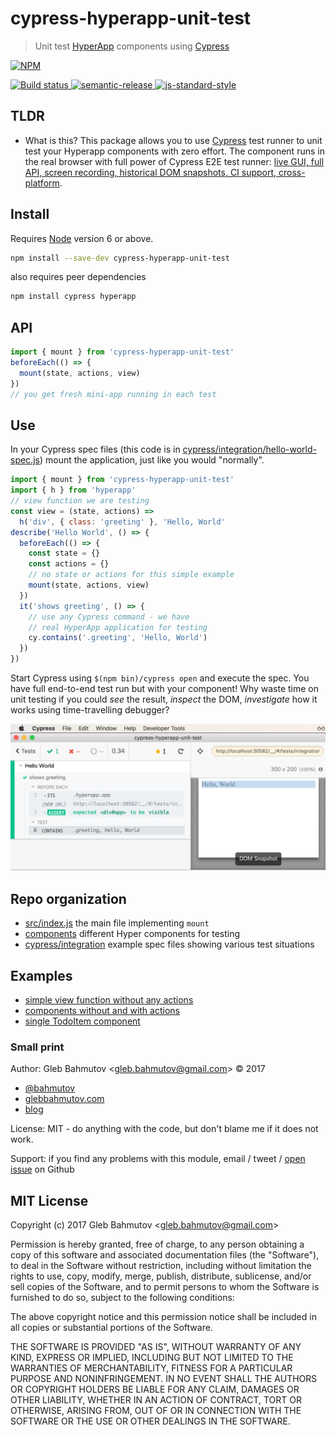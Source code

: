 # cypress-hyperapp-unit-test

> Unit test [HyperApp](https://hyperapp.js.org/) components using [Cypress](https://www.cypress.io/)

[![NPM][npm-icon] ][npm-url]

[![Build status][ci-image] ][ci-url]
[![semantic-release][semantic-image] ][semantic-url]
[![js-standard-style][standard-image]][standard-url]

## TLDR

* What is this? This package allows you to use [Cypress](https://www.cypress.io/) test runner to unit test your Hyperapp components with zero effort. The component runs in the real browser with full power of Cypress E2E test runner: [live GUI, full API, screen recording, historical DOM snapshots, CI support, cross-platform](https://www.cypress.io/features/).

## Install

Requires [Node](https://nodejs.org/en/) version 6 or above.

```sh
npm install --save-dev cypress-hyperapp-unit-test
```

also requires peer dependencies

```sh
npm install cypress hyperapp
```

## API

```js
import { mount } from 'cypress-hyperapp-unit-test'
beforeEach(() => {
  mount(state, actions, view)
})
// you get fresh mini-app running in each test
```

## Use

In your Cypress spec files (this code is in [cypress/integration/hello-world-spec.js](cypress/integration/hello-world-spec.js)) mount the application, just like you would "normally".

```js
import { mount } from 'cypress-hyperapp-unit-test'
import { h } from 'hyperapp'
// view function we are testing
const view = (state, actions) =>
  h('div', { class: 'greeting' }, 'Hello, World'
describe('Hello World', () => {
  beforeEach(() => {
    const state = {}
    const actions = {}
    // no state or actions for this simple example
    mount(state, actions, view)
  })
  it('shows greeting', () => {
    // use any Cypress command - we have
    // real HyperApp application for testing
    cy.contains('.greeting', 'Hello, World')
  })
})
```

Start Cypress using `$(npm bin)/cypress open` and execute the spec. You have full end-to-end test run but with your component! Why waste time on unit testing if you could _see_ the result, _inspect_ the DOM, _investigate_ how it works using time-travelling debugger?

![Hello World shows greeting](images/hello-world.png)

## Repo organization

* [src/index.js](src/index.js) the main file implementing `mount`
* [components](components) different Hyper components for testing
* [cypress/integration](cypress/integration) example spec files showing  various test situations

## Examples

- [simple view function without any actions](cypress/integration/hello-world-spec.js)
- [components without and with actions](cypress/integration/hello-world-component-spec.js)
- [single TodoItem component](cypress/integrtion/todo-item-spec.js)

### Small print

Author: Gleb Bahmutov &lt;gleb.bahmutov@gmail.com&gt; &copy; 2017

* [@bahmutov](https://twitter.com/bahmutov)
* [glebbahmutov.com](https://glebbahmutov.com)
* [blog](https://glebbahmutov.com/blog)

License: MIT - do anything with the code, but don't blame me if it does not work.

Support: if you find any problems with this module, email / tweet /
[open issue](https://github.com/bahmutov/cypress-hyperapp-unit-test/issues) on Github

## MIT License

Copyright (c) 2017 Gleb Bahmutov &lt;gleb.bahmutov@gmail.com&gt;

Permission is hereby granted, free of charge, to any person
obtaining a copy of this software and associated documentation
files (the "Software"), to deal in the Software without
restriction, including without limitation the rights to use,
copy, modify, merge, publish, distribute, sublicense, and/or sell
copies of the Software, and to permit persons to whom the
Software is furnished to do so, subject to the following
conditions:

The above copyright notice and this permission notice shall be
included in all copies or substantial portions of the Software.

THE SOFTWARE IS PROVIDED "AS IS", WITHOUT WARRANTY OF ANY KIND,
EXPRESS OR IMPLIED, INCLUDING BUT NOT LIMITED TO THE WARRANTIES
OF MERCHANTABILITY, FITNESS FOR A PARTICULAR PURPOSE AND
NONINFRINGEMENT. IN NO EVENT SHALL THE AUTHORS OR COPYRIGHT
HOLDERS BE LIABLE FOR ANY CLAIM, DAMAGES OR OTHER LIABILITY,
WHETHER IN AN ACTION OF CONTRACT, TORT OR OTHERWISE, ARISING
FROM, OUT OF OR IN CONNECTION WITH THE SOFTWARE OR THE USE OR
OTHER DEALINGS IN THE SOFTWARE.

[npm-icon]: https://nodei.co/npm/cypress-hyperapp-unit-test.svg?downloads=true
[npm-url]: https://npmjs.org/package/cypress-hyperapp-unit-test
[ci-image]: https://travis-ci.org/bahmutov/cypress-hyperapp-unit-test.svg?branch=master
[ci-url]: https://travis-ci.org/bahmutov/cypress-hyperapp-unit-test
[semantic-image]: https://img.shields.io/badge/%20%20%F0%9F%93%A6%F0%9F%9A%80-semantic--release-e10079.svg
[semantic-url]: https://github.com/semantic-release/semantic-release
[standard-image]: https://img.shields.io/badge/code%20style-standard-brightgreen.svg
[standard-url]: http://standardjs.com/
